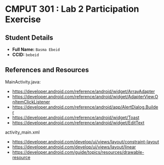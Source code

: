 # CMPUT 301 : Lab 2 Participation Exercise

## Student Details

- **Full Name:** `Basma Ebeid`
- **CCID:** `bebeid`

## References and Resources

MainActivity.java:
- https://developer.android.com/reference/android/widget/ArrayAdapter
- https://developer.android.com/reference/android/widget/AdapterView.OnItemClickListener
- https://developer.android.com/reference/android/app/AlertDialog.Builder
- https://developer.android.com/reference/android/widget/Toast
- https://developer.android.com/reference/android/widget/EditText

activity_main.xml
- https://developer.android.com/develop/ui/views/layout/constraint-layout
- https://developer.android.com/develop/ui/views/layout/linear
- https://developer.android.com/guide/topics/resources/drawable-resource
